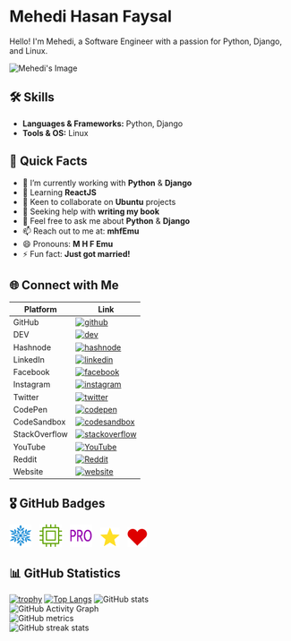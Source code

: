 # Mehedi Hasan Faysal

Hello! I'm Mehedi, a Software Engineer with a passion for Python, Django, and Linux.

![Mehedi's Image](https://mahdiblogs.com//static/blog/img/about/3.png)

## 🛠 Skills
- **Languages & Frameworks:** Python, Django
- **Tools & OS:** Linux

## 📌 Quick Facts
- 🔭 I’m currently working with **Python** & **Django**
- 🌱 Learning **ReactJS**
- 👯 Keen to collaborate on **Ubuntu** projects
- 🤔 Seeking help with **writing my book**
- 💬 Feel free to ask me about **Python** & **Django**
- 📫 Reach out to me at: **mhfEmu**
- 😄 Pronouns: **M H F Emu**
- ⚡ Fun fact: **Just got married!**

## 🌐 Connect with Me
| Platform | Link |
|----------|------|
| GitHub | [<img src='https://cdn.jsdelivr.net/npm/simple-icons@3.0.1/icons/github.svg' alt='github' height='40'>](https://github.com/mhfEmu) |
| DEV | [<img src='https://cdn.jsdelivr.net/npm/simple-icons@3.0.1/icons/dev-dot-to.svg' alt='dev' height='40'>](https://dev.to/mhfEmu) |
| Hashnode | [<img src='https://cdn.jsdelivr.net/npm/simple-icons@3.0.1/icons/hashnode.svg' alt='hashnode' height='40'>](@mhfEmu) |
| LinkedIn | [<img src='https://cdn.jsdelivr.net/npm/simple-icons@3.0.1/icons/linkedin.svg' alt='linkedin' height='40'>](https://www.linkedin.com/in/mhfemu/) |
| Facebook | [<img src='https://cdn.jsdelivr.net/npm/simple-icons@3.0.1/icons/facebook.svg' alt='facebook' height='40'>](https://www.facebook.com/mhfEmu) |
| Instagram | [<img src='https://cdn.jsdelivr.net/npm/simple-icons@3.0.1/icons/instagram.svg' alt='instagram' height='40'>](https://www.instagram.com/mhfEmu/) |
| Twitter | [<img src='https://cdn.jsdelivr.net/npm/simple-icons@3.0.1/icons/twitter.svg' alt='twitter' height='40'>](https://twitter.com/mhfEmu) |
| CodePen | [<img src='https://cdn.jsdelivr.net/npm/simple-icons@3.0.1/icons/codepen.svg' alt='codepen' height='40'>](https://codepen.io/mhfEmu) |
| CodeSandbox | [<img src='https://cdn.jsdelivr.net/npm/simple-icons@3.0.1/icons/codesandbox.svg' alt='codesandbox' height='40'>](https://codesandbox.io/u/mhfEmu) |
| StackOverflow | [<img src='https://cdn.jsdelivr.net/npm/simple-icons@3.0.1/icons/stackoverflow.svg' alt='stackoverflow' height='40'>](https://stackoverflow.com/users/7183303) |
| YouTube | [<img src='https://cdn.jsdelivr.net/npm/simple-icons@3.0.1/icons/youtube.svg' alt='YouTube' height='40'>](https://www.youtube.com/channel/MahdiVlogs) |
| Reddit | [<img src='https://cdn.jsdelivr.net/npm/simple-icons@3.0.1/icons/reddit.svg' alt='Reddit' height='40'>](https://www.reddit.com/user/mhfEmu) |
| Website | [<img src='https://cdn.jsdelivr.net/npm/simple-icons@3.0.1/icons/icloud.svg' alt='website' height='40'>](https://www.mahdiblogs.com) |

## 🎖 GitHub Badges
<a href='https://archiveprogram.github.com/'><img src='https://raw.githubusercontent.com/acervenky/animated-github-badges/master/assets/acbadge.gif' width='40' height='40'></a> <a href='https://docs.github.com/en/developers'><img src='https://raw.githubusercontent.com/acervenky/animated-github-badges/master/assets/devbadge.gif' width='40' height='40'></a> <a href='https://github.com/pricing'><img src='https://raw.githubusercontent.com/acervenky/animated-github-badges/master/assets/pro.gif' width='40' height='40'></a> <a href='https://stars.github.com/'><img src='https://raw.githubusercontent.com/acervenky/animated-github-badges/master/assets/starbadge.gif' width='35' height='35'></a> <a href='https://docs.github.com/en/github/supporting-the-open-source-community-with-github-sponsors'><img src='https://raw.githubusercontent.com/acervenky/animated-github-badges/master/assets/sponsorbadge.gif' width='35' height='35'></a> 

## 📊 GitHub Statistics
[![trophy](https://github-profile-trophy.vercel.app/?username=mhfEmu)](https://github.com/ryo-ma/github-profile-trophy)
[![Top Langs](https://github-readme-stats.vercel.app/api/top-langs/?username=mhfEmu)](https://github.com/anuraghazra/github-readme-stats)
![GitHub stats](https://github-readme-stats.vercel.app/api?username=mhfEmu&show_icons=true&count_private=true)  
![GitHub Activity Graph](https://activity-graph.herokuapp.com/graph?username=mhfEmu)  
![GitHub metrics](https://metrics.lecoq.io/mhfEmu)  
![GitHub streak stats](https://github-readme-streak-stats.herokuapp.com/?user=mhfEmu)
